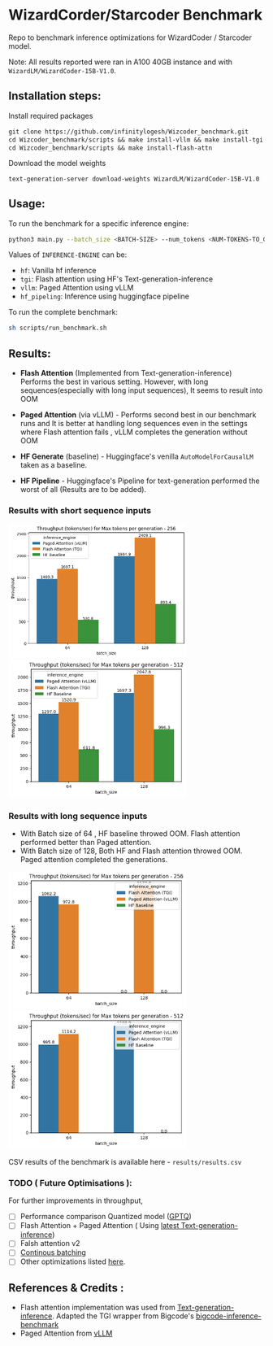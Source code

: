 # WizardCorder/Starcoder Benchmark

Repo to benchmark inference optimizations for WizardCoder / Starcoder model.

Note: All results reported were ran in A100 40GB instance and with `WizardLM/WizardCoder-15B-V1.0`.

## Installation steps:

Install required packages

```
git clone https://github.com/infinitylogesh/Wizcoder_benchmark.git
cd Wizcoder_benchmark/scripts && make install-vllm && make install-tgi
cd Wizcoder_benchmark/scripts && make install-flash-attn
```

Download the model weights

```
text-generation-server download-weights WizardLM/WizardCoder-15B-V1.0
```

## Usage:

To run the benchmark for a specific inference engine:

```bash
python3 main.py --batch_size <BATCH-SIZE> --num_tokens <NUM-TOKENS-TO_GENERATE> --inference_engine <INFERENCE-ENGINE>
```

Values of `INFERENCE-ENGINE` can be:
- `hf`: Vanilla hf inference
- `tgi`: Flash attention using HF's Text-generation-inference
- `vllm`: Paged Attention using vLLM
- `hf_pipeling`: Inference using huggingface pipeline 

To run the complete benchmark:

```bash
sh scripts/run_benchmark.sh
```
## Results:

- **Flash Attention** (Implemented from Text-generation-inference) Performs the best in various setting. However, with long sequences(especially with long input sequences), It seems to result into OOM

- **Paged Attention** (via vLLM) - Performs second best in our benchmark runs and It is better at handling long sequences even in the settings where Flash attention fails , vLLM completes the generation without OOM

- **HF Generate** (baseline) - Huggingface's venilla `AutoModelForCausalLM` taken as a baseline.

- **HF Pipeline** - Huggingface's Pipeline for text-generation performed the worst of all (Results are to be added). 


### Results with short sequence inputs

<p float="left">
  <img src="assets/max_256_shot_input.png" width="350" />
  <img src="assets/max_512_short_input.png" width="350" />  
</p>

### Results with long sequence inputs

- With Batch size of 64 , HF baseline throwed OOM. Flash attention performed better than Paged attention.
- With Batch size of 128, Both HF and Flash attention throwed OOM. Paged attention completed the generations.

<p float="left">
  <img src="assets/max_256_long_input.png" width="350" />
  <img src="assets/max_512_long_input.png" width="350" />  
</p>

CSV results of the benchmark is available here - `results/results.csv`
### TODO ( Future Optimisations ):
For further improvements in throughput, 

- [ ] Performance comparison Quantized model ([GPTQ](TheBloke/WizardCoder-15B-1.0-GPTQ))
- [ ] Flash Attention + Paged Attention ( Using [latest Text-generation-inference](https://github.com/huggingface/text-generation-inference/pull/516))
- [ ] Falsh attention v2
- [ ] [Continous batching](https://www.anyscale.com/blog/continuous-batching-llm-inference)
- [ ] Other optimizations listed [here](https://github.com/huggingface/text-generation-inference/issues/376).

## References & Credits :

- Flash attention implementation was used from [Text-generation-inference](https://github.com/huggingface/text-generation-inference/blob/v0.8.2/server/text_generation_server/models/flash_santacoder.py). Adapted the TGI wrapper from Bigcode's [bigcode-inference-benchmark](https://github.com/bigcode-project/bigcode-inference-benchmark)
- Paged Attention from [vLLM](https://github.com/vllm-project/vllm/tree/main)
